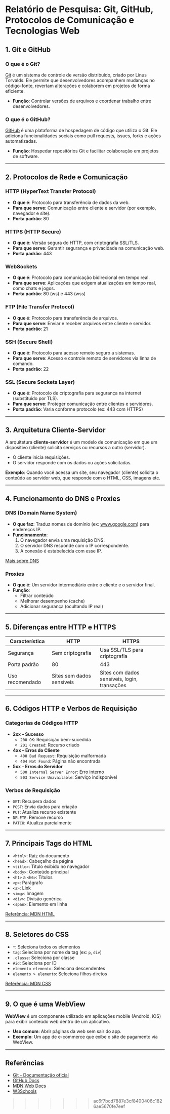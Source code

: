 
# Relatório de Pesquisa: Git, GitHub, Protocolos de Comunicação e Tecnologias Web

## 1. Git e GitHub

### O que é o Git?

[Git](https://git-scm.com/) é um sistema de controle de versão distribuído, criado por Linus Torvalds. Ele permite que desenvolvedores acompanhem mudanças no código-fonte, revertam alterações e colaborem em projetos de forma eficiente.

- **Função**: Controlar versões de arquivos e coordenar trabalho entre desenvolvedores.

### O que é o GitHub?

[GitHub](https://github.com/) é uma plataforma de hospedagem de código que utiliza o Git. Ele adiciona funcionalidades sociais como pull requests, issues, forks e ações automatizadas.

- **Função**: Hospedar repositórios Git e facilitar colaboração em projetos de software.

---

## 2. Protocolos de Rede e Comunicação

### HTTP (HyperText Transfer Protocol)
- **O que é**: Protocolo para transferência de dados da web.
- **Para que serve**: Comunicação entre cliente e servidor (por exemplo, navegador e site).
- **Porta padrão**: 80

### HTTPS (HTTP Secure)
- **O que é**: Versão segura do HTTP, com criptografia SSL/TLS.
- **Para que serve**: Garantir segurança e privacidade na comunicação web.
- **Porta padrão**: 443

### WebSockets
- **O que é**: Protocolo para comunicação bidirecional em tempo real.
- **Para que serve**: Aplicações que exigem atualizações em tempo real, como chats e jogos.
- **Porta padrão**: 80 (ws) e 443 (wss)

### FTP (File Transfer Protocol)
- **O que é**: Protocolo para transferência de arquivos.
- **Para que serve**: Enviar e receber arquivos entre cliente e servidor.
- **Porta padrão**: 21

### SSH (Secure Shell)
- **O que é**: Protocolo para acesso remoto seguro a sistemas.
- **Para que serve**: Acesso e controle remoto de servidores via linha de comando.
- **Porta padrão**: 22

### SSL (Secure Sockets Layer)
- **O que é**: Protocolo de criptografia para segurança na internet (substituído por TLS).
- **Para que serve**: Proteger comunicação entre clientes e servidores.
- **Porta padrão**: Varia conforme protocolo (ex: 443 com HTTPS)

---

## 3. Arquitetura Cliente-Servidor

A arquitetura **cliente-servidor** é um modelo de comunicação em que um dispositivo (cliente) solicita serviços ou recursos a outro (servidor).

- O cliente inicia requisições.
- O servidor responde com os dados ou ações solicitadas.

**Exemplo**: Quando você acessa um site, seu navegador (cliente) solicita o conteúdo ao servidor web, que responde com o HTML, CSS, imagens etc.

---

## 4. Funcionamento do DNS e Proxies

### DNS (Domain Name System)

- **O que faz**: Traduz nomes de domínio (ex: www.google.com) para endereços IP.
- **Funcionamento**: 
  1. O navegador envia uma requisição DNS.
  2. O servidor DNS responde com o IP correspondente.
  3. A conexão é estabelecida com esse IP.

[Mais sobre DNS](https://developer.mozilla.org/pt-BR/docs/Learn/Common_questions/What_is_DNS)

### Proxies

- **O que é**: Um servidor intermediário entre o cliente e o servidor final.
- **Função**:
  - Filtrar conteúdo
  - Melhorar desempenho (cache)
  - Adicionar segurança (ocultando IP real)

---

## 5. Diferenças entre HTTP e HTTPS

| Característica | HTTP | HTTPS |
|----------------|------|-------|
| Segurança      | Sem criptografia | Usa SSL/TLS para criptografia |
| Porta padrão   | 80   | 443   |
| Uso recomendado| Sites sem dados sensíveis | Sites com dados sensíveis, login, transações |

---

## 6. Códigos HTTP e Verbos de Requisição

### Categorias de Códigos HTTP

- **2xx – Sucesso**
  - `200 OK`: Requisição bem-sucedida
  - `201 Created`: Recurso criado
- **4xx – Erros do Cliente**
  - `400 Bad Request`: Requisição malformada
  - `404 Not Found`: Página não encontrada
- **5xx – Erros do Servidor**
  - `500 Internal Server Error`: Erro interno
  - `503 Service Unavailable`: Serviço indisponível

### Verbos de Requisição

- `GET`: Recupera dados
- `POST`: Envia dados para criação
- `PUT`: Atualiza recurso existente
- `DELETE`: Remove recurso
- `PATCH`: Atualiza parcialmente

---

## 7. Principais Tags do HTML

- `<html>`: Raiz do documento
- `<head>`: Cabeçalho da página
- `<title>`: Título exibido no navegador
- `<body>`: Conteúdo principal
- `<h1>` a `<h6>`: Títulos
- `<p>`: Parágrafo
- `<a>`: Link
- `<img>`: Imagem
- `<div>`: Divisão genérica
- `<span>`: Elemento em linha

[Referência: MDN HTML](https://developer.mozilla.org/pt-BR/docs/Web/HTML)

---

## 8. Seletores do CSS

- `*`: Seleciona todos os elementos
- `tag`: Seleciona por nome da tag (ex: `p`, `div`)
- `.classe`: Seleciona por classe
- `#id`: Seleciona por ID
- `elemento elemento`: Seleciona descendentes
- `elemento > elemento`: Seleciona filhos diretos

[Referência: MDN CSS](https://developer.mozilla.org/pt-BR/docs/Web/CSS)

---

## 9. O que é uma WebView

**WebView** é um componente utilizado em aplicações mobile (Android, iOS) para exibir conteúdo web dentro de um aplicativo.

- **Uso comum**: Abrir páginas da web sem sair do app.
- **Exemplo**: Um app de e-commerce que exibe o site de pagamento via WebView.

---

## Referências

- [Git - Documentação oficial](https://git-scm.com/doc)
- [GitHub Docs](https://docs.github.com/)
- [MDN Web Docs](https://developer.mozilla.org/pt-BR/)
- [W3Schools](https://www.w3schools.com/)
>>>>>>> ac6f7bcd7887e3cf8400406c1826ae5670fe7eef
